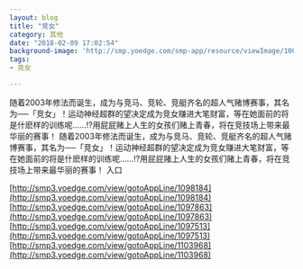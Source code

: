```yaml
---
layout: blog
title: "竞女"
category: 其他
date: "2018-02-09 17:02:54"
background-image: 'http://smp.yoedge.com/smp-app/resource/viewImage/1001371appline.png'
tags:
- 竞女

---
```

随着2003年修法而诞生，成为与竞马、竞轮、竞艇齐名的超人气赌博赛事，其名为──「竞女」！运动神经超群的望决定成为竞女赚进大笔财富，等在她面前的将是什麽样的训练呢……!?用屁屁赌上人生的女孩们赌上青春，将在竞技场上带来最华丽的赛事！
随着2003年修法而诞生，成为与竞马、竞轮、竞艇齐名的超人气赌博赛事，其名为──「竞女」！运动神经超群的望决定成为竞女赚进大笔财富，等在她面前的将是什麽样的训练呢……!?用屁屁赌上人生的女孩们赌上青春，将在竞技场上带来最华丽的赛事！
入口

[http://smp3.yoedge.com/view/gotoAppLine/1098184](http://smp3.yoedge.com/view/gotoAppLine/1098184)
[http://smp3.yoedge.com/view/gotoAppLine/1097863](http://smp3.yoedge.com/view/gotoAppLine/1097863)
[http://smp3.yoedge.com/view/gotoAppLine/1097513](http://smp3.yoedge.com/view/gotoAppLine/1097513)
[http://smp3.yoedge.com/view/gotoAppLine/1103968](http://smp3.yoedge.com/view/gotoAppLine/1103968)

        
